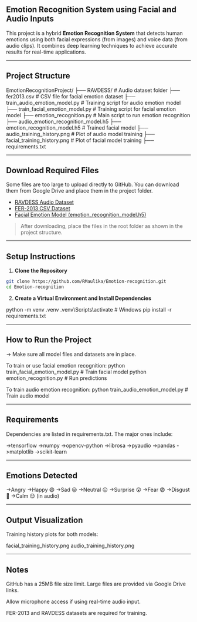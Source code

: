 ## Emotion Recognition System using Facial and Audio Inputs

This project is a hybrid **Emotion Recognition System** that detects human emotions using both facial expressions (from images) and voice data (from audio clips). It combines deep learning techniques to achieve accurate results for real-time applications.

-----------------------------------------

##  Project Structure

EmotionRecognitionProject/
├── RAVDESS/ # Audio dataset folder
├── fer2013.csv # CSV file for facial emotion dataset
├── train_audio_emotion_model.py # Training script for audio emotion model
├── train_facial_emotion_model.py # Training script for facial emotion model
├── emotion_recognition.py # Main script to run emotion recognition
├── audio_emotion_recognition_model.h5
├── emotion_recognition_model.h5 # Trained facial model
├── audio_training_history.png # Plot of audio model training
├── facial_training_history.png # Plot of facial model training
├── requirements.txt

-----------------------------------------

##  Download Required Files

Some files are too large to upload directly to GitHub. You can download them from Google Drive and place them in the project folder.

-  [RAVDESS Audio Dataset](https://drive.google.com/drive/folders/1Hxq_blmHjSOcylV-ELaA_YtD8UDvNqcy?usp=drive_link)
-  [FER-2013 CSV Dataset](https://drive.google.com/file/d/1hHfIl5PFYmac9iMULE3jAbclE_YcWabe/view?usp=drive_link)
-  [Facial Emotion Model (emotion_recognition_model.h5)](https://drive.google.com/file/d/1eyCUsg4sOqxGQDYpXrEaoDrIiFI4-sHC/view?usp=drive_link)

>  After downloading, place the files in the root folder as shown in the project structure.

-----------------------------------------

##  Setup Instructions

1. **Clone the Repository**

```bash
git clone https://github.com/RMaulika/Emotion-recognition.git
cd Emotion-recognition
```
2. **Create a Virtual Environment and Install Dependencies**

python -m venv .venv
.venv\Scripts\activate   # Windows
pip install -r requirements.txt

-----------------------------------------

## **How to Run the Project**

-> Make sure all model files and datasets are in place.

To train or use facial emotion recognition:
python train_facial_emotion_model.py     # Train facial model
python emotion_recognition.py            # Run predictions

To train audio emotion recognition:
python train_audio_emotion_model.py      # Train audio model

-----------------------------------------

## **Requirements**

Dependencies are listed in requirements.txt. The major ones include:

->tensorflow
->numpy
->opencv-python
->librosa
->pyaudio
->pandas
->matplotlib
->scikit-learn

-----------------------------------------

## **Emotions Detected**
->Angry 
->Happy 😄
->Sad 😢
->Neutral 😐
->Surprise 😲
->Fear 😨
->Disgust 🤢
->Calm 😌 (in audio)

-----------------------------------------

## **Output Visualization**
Training history plots for both models:

facial_training_history.png
audio_training_history.png

-----------------------------------------

## **Notes**
GitHub has a 25MB file size limit. Large files are provided via Google Drive links.

Allow microphone access if using real-time audio input.

FER-2013 and RAVDESS datasets are required for training.

